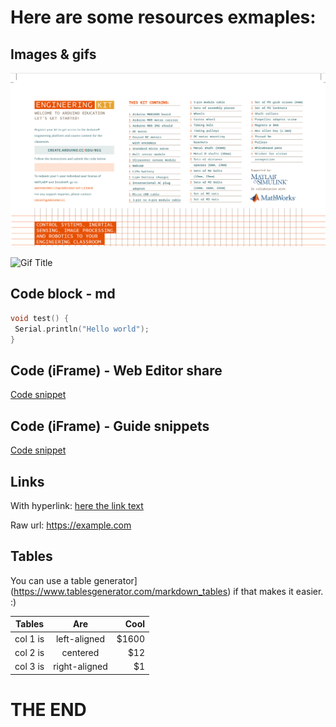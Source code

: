 # Here are some resources exmaples:

## Images & gifs
![Image Title](/assets/img/WheredoIregistermykit/1.png)

![Gif Title](https://media.giphy.com/media/100QWMdxQJzQC4/giphy.gif)

## Code block - md

```C++
void test() {
 Serial.println("Hello world");
}
```

## Code (iFrame) - Web Editor share

[Code snippet](https://create.arduino.cc/editor/judmv/3d046724-2984-4c06-90c3-4b75269ce416/preview?embed)

## Code (iFrame) - Guide snippets

[Code snippet](https://create.arduino.cc/editor/judmv/3d046724-2984-4c06-90c3-4b75269ce416/preview?embed&snippet=L10-L30)

## Links
With hyperlink: [here the  link text](https://example.com)

Raw url: https://example.com

## Tables
You can use a table generator](https://www.tablesgenerator.com/markdown_tables) if that makes it easier. :)

| Tables   |      Are      |  Cool |
|----------|:-------------:|------:|
| col 1 is |  left-aligned | $1600 |
| col 2 is |    centered   |   $12 |
| col 3 is | right-aligned |    $1 |

# THE END
